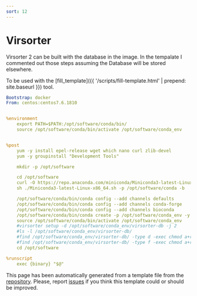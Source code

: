 ```yaml
---
sort: 12
---
```

# Virsorter

 Virsorter 2 can be built with the database in the image. In the tempalate I commented out those steps assuming the Database will be stored elsewhere.

To be used with the [fill_template]({{ '/scripts/fill-template.html' | prepend: site.baseurl }}) tool.

```yaml
Bootstrap: docker
From: centos:centos7.6.1810


%environment
    export PATH=$PATH:/opt/software/conda/bin/
    source /opt/software/conda/bin/activate /opt/software/conda_env


%post
    yum -y install epel-release wget which nano curl zlib-devel
    yum -y groupinstall "Development Tools"

    mkdir -p /opt/software

    cd /opt/software
    curl -O https://repo.anaconda.com/miniconda/Miniconda3-latest-Linux-x86_64.sh
    sh ./Miniconda3-latest-Linux-x86_64.sh -p /opt/software/conda -b

    /opt/software/conda/bin/conda config --add channels defaults
    /opt/software/conda/bin/conda config --add channels conda-forge
    /opt/software/conda/bin/conda config --add channels bioconda
    /opt/software/conda/bin/conda create -p /opt/software/conda_env -y {package}={version}
    source /opt/software/conda/bin/activate /opt/software/conda_env
    #virsorter setup -d /opt/software/conda_env/virsorter-db -j 2
    #ls -l /opt/software/conda_env/virsorter-db/
    #find /opt/software/conda_env/virsorter-db/ -type d -exec chmod a+rx '{}' \;
    #find /opt/software/conda_env/virsorter-db/ -type f -exec chmod a+r  '{}' \;
    cd /opt/software

%runscript
    exec {binary} "$@"

```

This page has been automatically generated from a template file from the [repository](https://github.com/telatin/singularities).
Please, report [issues](https://github.com/telatin/singularities/issues) if you think this template could or should be improved.
